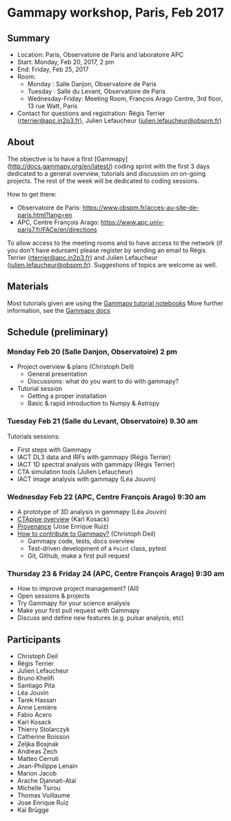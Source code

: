 # Gammapy workshop, Paris, Feb 2017

## Summary

* Location: Paris, Observatoire de Paris and laboratoire APC
* Start: Monday, Feb 20, 2017, 2 pm
* End: Friday, Feb 25, 2017 
* Room: 
   * Monday : Salle Danjon, Observatoire de Paris
   * Tuesday : Salle du Levant, Observatoire de Paris
   * Wednesday-Friday: Meeting Room, François Arago Centre, 3rd floor, 13 rue Watt, Paris
* Contact for questions and registration: Régis Terrier (rterrier@apc.in2p3.fr), Julien Lefaucheur (julien.lefaucheur@obspm.fr)

## About
The objective is to have a first [Gammapy] (http://docs.gammapy.org/en/latest/) coding sprint with the first 3 days dedicated to a general overview, tutorials and discussion on on-going projects. The rest of the week will be dedicated to coding sessions.

How to get there:
* Observatoire de Paris:
https://www.obspm.fr/acces-au-site-de-paris.html?lang=en
* APC, Centre François Arago:
https://www.apc.univ-paris7.fr/FACe/en/directions

To allow access to the meeting rooms and to have access to the network (if you don't have eduroam) please register by sending an email to Régis Terrier (rterrier@apc.in2p3.fr) and Julien Lefaucheur (julien.lefaucheur@obspm.fr). Suggestions of topics are welcome as well.

## Materials

Most tutorials given are using the [Gammapy tutorial notebooks](http://nbviewer.jupyter.org/github/gammapy/gammapy-extra/blob/master/index.ipynb)
More further information, see the [Gammapy docs](http://docs.gammapy.org/)

## Schedule (preliminary)

### Monday Feb 20 (Salle Danjon, Observatoire) 2 pm

* Project overview & plans (Christoph Deil)
    * General presentation
    * Discussions: what do you want to do with gammapy?  
* Tutorial session 
    * Getting a proper installation
    * Basic & rapid introduction to Numpy & Astropy

### Tuesday Feb 21 (Salle du Levant, Observatoire)  9.30 am

Tutorials sessions:

* First steps with Gammapy
* IACT DL3 data and IRFs with gammapy (Régis Terrier)
* IACT 1D spectral analysis with gammapy (Régis Terrier)
* CTA simulation tools  (Julien Lefaucheur)
* IACT image analysis with gammapy (Léa Jouvin)

### Wednesday Feb 22 (APC, Centre François Arago) 9:30 am 

* A prototype of 3D analysis in gammapy  (Léa Jouvin)
* [CTApipe overview](https://github.com/gammapy/gammapy-meetings/blob/master/2017-02-Paris/ctapipe-at-gammapy.pdf) (Karl Kosack)
* [Provenance](http://www.iaa.es/~jer/downloads/Provenance.pdf) (Jose Enrique Ruiz)
* [How to contribute to Gammapy?](https://github.com/cdeil/gammapy-paris-tutorial) (Christoph Deil)
    * Gammapy code, tests, docs overview
    * Test-driven development of a `Point` class, pytest
    * Git, Github, make a first pull request

### Thursday 23 & Friday 24 (APC, Centre François Arago) 9:30 am

* How to improve project management? (All)
* Open sessions & projects
* Try Gammapy for your science analysis
* Make your first pull request with Gammapy
* Discuss and define new features (e.g. pulsar analysis, etc)

## Participants

* Christoph Deil
* Régis Terrier
* Julien Lefaucheur
* Bruno Khelifi
* Santiago Pita
* Léa Jouvin
* Tarek Hassan
* Anne Lemière
* Fabio Acero
* Karl Kosack
* Thierry Stolarczyk
* Catherine Boisson
* Zeljka Bosjnak
* Andreas Zech
* Matteo Cerruti
* Jean-Philippe Lenain
* Marion Jacob
* Arache Djannati-Ataï
* Michelle Tsirou
* Thomas Vuillaume
* Jose Enrique Ruiz
* Kai Brügge
